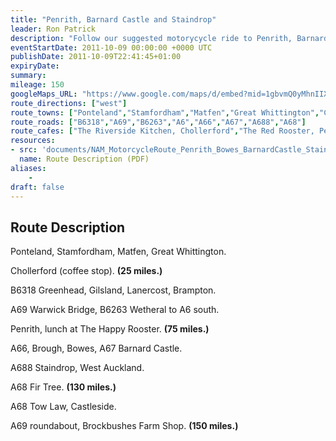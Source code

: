 ```yaml
---
title: "Penrith, Barnard Castle and Staindrop"
leader: Ron Patrick
description: "Follow our suggested motorycycle ride to Penrith, Barnard Castle and Staindrop."
eventStartDate: 2011-10-09 00:00:00 +0000 UTC
publishDate: 2011-10-09T22:41:45+01:00
expiryDate:
summary:
mileage: 150
googleMaps_URL: "https://www.google.com/maps/d/embed?mid=1gbvmQ0yMhnIIXJvd1YLoLiE_yN0AfkMl"
route_directions: ["west"]
route_towns: ["Ponteland","Stamfordham","Matfen","Great Whittington","Chollerford","Greenhead","Gilsland","Lanercost","Brampton","Warwick Bridge","Wetheral","Penrith","Brough","Bowes","Barnard Castle","Staindrop","West Auckland","Fir Tree","Tow Law","Castleside"]
route_roads: ["B6318","A69","B6263","A6","A66","A67","A688","A68"]
route_cafes: ["The Riverside Kitchen, Chollerford","The Red Rooster, Penrith","Brockbushes Farm Shop, Corbridge"]
resources:
- src: 'documents/NAM_MotorcycleRoute_Penrith_Bowes_BarnardCastle_Staindrop.pdf'
  name: Route Description (PDF)
aliases:
    - 
draft: false
---
```


## Route Description

Ponteland, Stamfordham, Matfen, Great Whittington.

Chollerford (coffee stop). **(25 miles.)**

B6318 Greenhead, Gilsland, Lanercost, Brampton.

A69 Warwick Bridge, B6263 Wetheral to A6 south.

Penrith, lunch at The Happy Rooster. **(75 miles.)**

A66, Brough, Bowes, A67 Barnard Castle.

A688 Staindrop, West Auckland.

A68 Fir Tree. **(130 miles.)**

A68 Tow Law, Castleside.

A69 roundabout, Brockbushes Farm Shop. **(150 miles.)**





